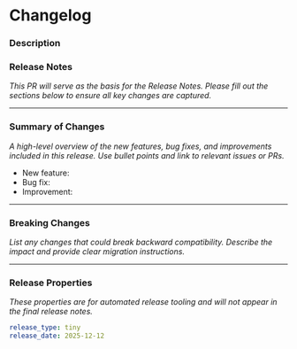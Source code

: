 # Changelog

### Description
### Release Notes

_This PR will serve as the basis for the Release Notes. Please fill out the sections below to ensure all key changes are captured._

---

### Summary of Changes

_A high-level overview of the new features, bug fixes, and improvements included in this release. Use bullet points and link to relevant issues or PRs._

- New feature:
- Bug fix:
- Improvement:

---

### Breaking Changes

_List any changes that could break backward compatibility. Describe the impact and provide clear migration instructions._

---

### Release Properties

_These properties are for automated release tooling and will not appear in the final release notes._

```yaml
release_type: tiny
release_date: 2025-12-12
```
